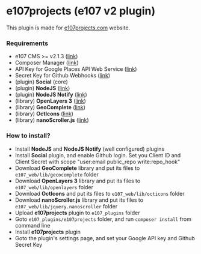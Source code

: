 e107projects (e107 v2 plugin)
=============================

This plugin is made for [e107projects.com](https://e107projects.com) website.

### Requirements

- e107 CMS >= v2.1.3 ([link](https://github.com/e107inc/e107))
- Composer Manager ([link](https://getcomposer.org))
- API Key for Google Places API Web Service ([link](https://console.developers.google.com))
- Secret Key for Github Webhooks ([link](https://developer.github.com/guides/basics-of-authentication))
- (plugin) **Social** (core)
- (plugin) **NodeJS** ([link](https://github.com/lonalore/nodejs))
- (plugin) **NodeJS Notify** ([link](https://github.com/lonalore/nodejs_notify))
- (library) **OpenLayers 3** ([link](https://openlayers.org))
- (library) **GeoComplete** ([link](https://github.com/ubilabs/geocomplete))
- (library) **OctIcons** ([link](https://octicons.github.com))
- (library) **nanoScroller.js** ([link](https://jamesflorentino.github.io/nanoScrollerJS))

### How to install?

- Install **NodeJS** and **NodeJS Notify** (well configured) plugins
- Install **Social** plugin, and enable Github login. Set you Client ID and Client Secret with scope "user:email public_repo write:repo_hook"
- Download **GeoComplete** library and put its files to `e107_web/lib/gecocomplete` folder
- Download **OpenLayers 3** library and put its files to `e107_web/lib/openlayers` folder
- Download **OctIcons** and put its files to `e107_web/lib/octicons` folder
- Download **nanoScroller.js** library and put its files to `e107_web/lib/jquery.nanoscroller` folder
- Upload **e107projects** plugin to `e107_plugins` folder
- Goto `e107_plugins/e107projects` folder, and run `composer install` from command line
- Install **e107projects** plugin
- Goto the plugin's settings page, and set your Google API key and Github Secret Key
